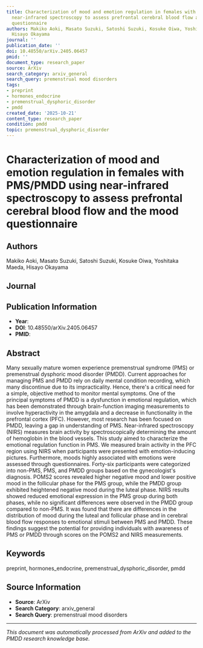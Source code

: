 ```yaml
---
title: Characterization of mood and emotion regulation in females with PMS/PMDD using
  near-infrared spectroscopy to assess prefrontal cerebral blood flow and the mood
  questionnaire
authors: Makiko Aoki, Masato Suzuki, Satoshi Suzuki, Kosuke Oiwa, Yoshitaka Maeda,
  Hisayo Okayama
journal: ''
publication_date: ''
doi: 10.48550/arXiv.2405.06457
pmid: ''
document_type: research_paper
source: ArXiv
search_category: arxiv_general
search_query: premenstrual mood disorders
tags:
- preprint
- hormones_endocrine
- premenstrual_dysphoric_disorder
- pmdd
created_date: '2025-10-21'
content_type: research_paper
condition: pmdd
topic: premenstrual_dysphoric_disorder
---
```


# Characterization of mood and emotion regulation in females with PMS/PMDD using near-infrared spectroscopy to assess prefrontal cerebral blood flow and the mood questionnaire

## Authors
Makiko Aoki, Masato Suzuki, Satoshi Suzuki, Kosuke Oiwa, Yoshitaka Maeda, Hisayo Okayama

## Journal


## Publication Information
- **Year**: 
- **DOI**: 10.48550/arXiv.2405.06457
- **PMID**: 

## Abstract
Many sexually mature women experience premenstrual syndrome (PMS) or premenstrual dysphoric mood disorder (PMDD). Current approaches for managing PMS and PMDD rely on daily mental condition recording, which many discontinue due to its impracticality. Hence, there's a critical need for a simple, objective method to monitor mental symptoms. One of the principal symptoms of PMDD is a dysfunction in emotional regulation, which has been demonstrated through brain-function imaging measurements to involve hyperactivity in the amygdala and a decrease in functionality in the prefrontal cortex (PFC). However, most research has been focused on PMDD, leaving a gap in understanding of PMS. Near-infrared spectroscopy (NIRS) measures brain activity by spectroscopically determining the amount of hemoglobin in the blood vessels. This study aimed to characterize the emotional regulation function in PMS. We measured brain activity in the PFC region using NIRS when participants were presented with emotion-inducing pictures. Furthermore, moods highly associated with emotions were assessed through questionnaires. Forty-six participants were categorized into non-PMS, PMS, and PMDD groups based on the gynecologist's diagnosis. POMS2 scores revealed higher negative mood and lower positive mood in the follicular phase for the PMS group, while the PMDD group exhibited heightened negative mood during the luteal phase. NIRS results showed reduced emotional expression in the PMS group during both phases, while no significant differences were observed in the PMDD group compared to non-PMS. It was found that there are differences in the distribution of mood during the luteal and follicular phase and in cerebral blood flow responses to emotional stimuli between PMS and PMDD. These findings suggest the potential for providing individuals with awareness of PMS or PMDD through scores on the POMS2 and NIRS measurements.

## Keywords
preprint, hormones_endocrine, premenstrual_dysphoric_disorder, pmdd

## Source Information
- **Source**: ArXiv
- **Search Category**: arxiv_general
- **Search Query**: premenstrual mood disorders

---
*This document was automatically processed from ArXiv and added to the PMDD research knowledge base.*
